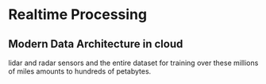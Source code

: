 # Realtime Processing

## Modern Data Architecture in cloud 

lidar and radar sensors and the entire dataset for training over these millions of miles amounts to hundreds of petabytes.